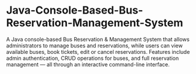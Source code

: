 # Java-Console-Based-Bus-Reservation-Management-System
A Java console-based Bus Reservation &amp; Management System that allows administrators to manage buses and reservations, while users can view available buses, book tickets, edit or cancel reservations. Features include admin authentication, CRUD operations for buses, and full reservation management — all through an interactive command-line interface.
